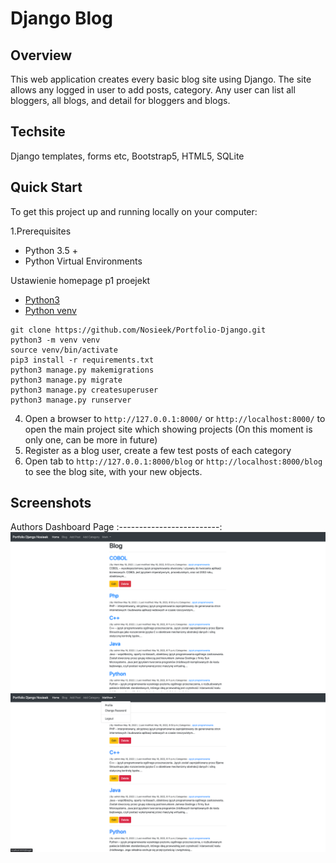 # Django Blog
Overview
----
This web application creates every basic blog site using Django. The site allows any logged in user to add posts, category. Any user can list all bloggers, all blogs, and detail for bloggers and blogs.


## Techsite
Django templates, forms etc, Bootstrap5, HTML5, SQLite

## Quick Start

To get this project up and running locally on your computer:

1.Prerequisites
  - Python 3.5 +
  - Python Virtual Environments

Ustawienie homepage p1 proejekt
  - [Python3](https://www.python.org/downloads/)
  - [Python venv](https://docs.python.org/3/library/venv.html)
  
   ```
   git clone https://github.com/Nosieek/Portfolio-Django.git
   python3 -m venv venv
   source venv/bin/activate 
   pip3 install -r requirements.txt
   python3 manage.py makemigrations
   python3 manage.py migrate
   python3 manage.py createsuperuser
   python3 manage.py runserver
   ```
4. Open a browser to `http://127.0.0.1:8000/` or `http://localhost:8000/` to open the main project site which showing projects (On this moment is only one, can be more in future)
5. Register as a blog user, create a few test posts of each category
6. Open tab to `http://127.0.0.1:8000/blog` or `http://localhost:8000/blog` to see the blog site, with your new objects.

## Screenshots

 Authors Dashboard Page
:-------------------------:
![Screenshot 25-05-2022  User view of the blog](https://github.com/Nosieek/Portfolio-Django/blob/main/home_page/static/img/user_view.png)
![Screenshot 25-05-2022  Staff view of the blog](https://github.com/Nosieek/Portfolio-Django/blob/main/home_page/static/img/staff_view.png)